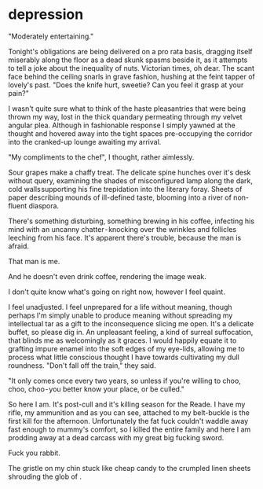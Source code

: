 # depression

"Moderately entertaining."

Tonight's obligations are being delivered on a pro rata basis, dragging itself miserably along the floor as a dead skunk spasms beside it, as it attempts to tell a joke about the inequality of nuts. Victorian times, oh dear. The scant face behind the ceiling snarls in grave fashion, hushing at the feint tapper of lovely's past. "Does the knife hurt, sweetie? Can you feel it grasp at your pain?"

I wasn't quite sure what to think of the haste pleasantries that were being thrown my way, lost in the thick quandary permeating through my velvet angular plea. Although in fashionable response I simply yawned at the thought and hovered away into the tight spaces pre-occupying the corridor into the cranked-up lounge awaiting my arrival.

"My compliments to the chef", I thought, rather aimlessly.

Sour grapes make a chaffy treat. The delicate spine hunches over it's desk without query, examining the shades of misconfigured lamp along the dark, cold walls supporting his fine trepidation into the literary foray. Sheets of paper describing mounds of ill-defined taste, blooming into a river of non-fluent diaspora. 

There's something disturbing, something brewing in his coffee, infecting his mind with an uncanny chatter - knocking over the wrinkles and follicles leeching from his face. It's apparent there's trouble, because the man is afraid. 

That man is me. 

And he doesn't even drink coffee, rendering the image weak.

I don't quite know what's going on right now, however I feel quaint.

I feel unadjusted. I feel unprepared for a life without meaning, though perhaps I'm simply unable to produce meaning without spreading my intellectual tar as a gift to the inconsequence slicing me open. It's a delicate buffet, so please dig in. An unpleasant feeling, a kind of surreal suffocation, that blinds me as welcomingly as it graces. I would happily equate it to grafting impure enamel into the soft edges of my eye-lids, allowing me to process what little conscious thought I have towards cultivating my dull roundness.
"Don't fall off the train," they said. 

"It only comes once every two years, so unless if you're willing to choo, choo, choo - you better know your place, or be culled." 

So here I am. It's post-cull and it's killing season for the Reade. I have my rifle, my ammunition and as you can see, attached to my belt-buckle is the first kill for the afternoon. Unfortunately the fat fuck couldn't waddle away fast enough to mummy's comfort, so I killed the entire family and here I am prodding away at a dead carcass with my great big fucking sword. 

Fuck you rabbit.


The gristle on my chin stuck like cheap candy to the crumpled linen sheets shrouding the glob of .